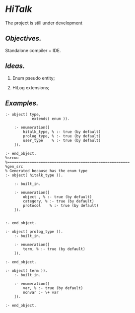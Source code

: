 _HiTalk_
========
The project is still under development

## _Objectives._
Standalone compiler + IDE.
  
## _Ideas._
1. Enum pseudo entity;

2. HiLog extensions;
 
## _Examples._
```
:- object( type,
            extends( enum )).

    :- enumeration([
        hitalk_type, % :- true (by default)
        prolog_type, % :- true (by default)
        user_type    % :- true (by default)
    ]).

:- end_object.
%srcuu
%=======================================================
%gen_src
% Generated because has the enum type
:- object( hitalk_type )).
    
    :- built_in.

    :- enumeration([
        object , % :- true (by default)
        category, % :- true (by default)
        protocol    % :- true (by default)
    ]).
    

:- end_object.
    
:- object( prolog_type )).
    :- built_in.

    :- enumeration([
        term, % :- true (by default)
    ]).
   
:- end_object.

:- object( term )).
    :- built_in.

    :- enumeration([
        var, % :- true (by default)
        nonvar :- \+ var    
    ]).

:- end_object.
